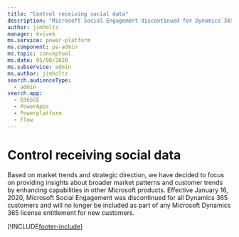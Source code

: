 ```yaml
---
title: "Control receiving social data"
description: "Microsoft Social Engagement discontinued for Dynamics 365 customers."
author: jimholtz
manager: kvivek
ms.service: power-platform
ms.component: pa-admin
ms.topic: conceptual
ms.date: 05/08/2020
ms.subservice: admin
ms.author: jimholtz
search.audienceType: 
  - admin
search.app:
  - D365CE
  - PowerApps
  - Powerplatform
  - Flow
---
```

# Control receiving social data

Based on market trends and strategic direction, we have decided to focus on providing insights about broader market patterns and customer trends by enhancing capabilities in other Microsoft products.
Effective January 16, 2020, Microsoft Social Engagement was discontinued for all Dynamics 365 customers and will no longer be included as part of any Microsoft Dynamics 365 license entitlement for new customers.


[!INCLUDE[footer-include](../includes/footer-banner.md)]
